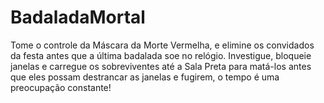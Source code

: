 # BadaladaMortal
Tome o controle da Máscara da Morte Vermelha, e elimine os convidados da festa antes que a última badalada soe no relógio.
	Investigue, bloqueie janelas e carregue os sobreviventes até a Sala Preta
para matá-los antes que eles possam destrancar as janelas e fugirem, o tempo é uma preocupação constante!


